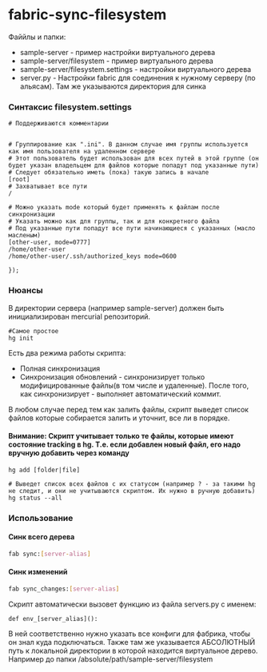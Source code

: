 # fabric-sync-filesystem

Файйлы и папки:

 * sample-server - пример настройки виртуального дерева
 * sample-server/filesystem - пример виртуального дерева
 * sample-server/filesystem.settings - настройки виртуального дерева
 * server.py - Настройки fabric для соединения к нужному серверу (по альясам). Там же указываются директория для синка


### Синтаксис filesystem.settings

```init
# Поддерживаются комментарии


# Группирование как ".ini". В данном случае имя группы используется как имя пользователя на удаленном сервере
# Этот пользователь будет использован для всех путей в этой группе (он будет указан владельцем для файлов которые попадут под указанные пути)
# Следует обязательно иметь (пока) такую запись в начале
[root] 
# Захватывает все пути
/

# Можно указать mode который будет применять к файлам после синхронизации
# Указать можно как для группы, так и для конкретного файла
# Под указанные пути попадут все пути начинающиеся с указанных (масло масленым)
[other-user, mode=0777]
/home/other-user 
/home/other-user/.ssh/authorized_keys mode=0600

});
```

### Нюансы

В директории сервера (например sample-server) должен быть инициализирован mercurial репозиторий.
```
#Самое простое
hg init
```

Есть два режима работы скрипта:
* Полная синхронизация
* Синхронизация обновлений - синхронизирует только модифицированные файлы(в том числе и удаленные). После того, как синхронизирует - выполняет автоматический коммит.

В любом случае перед тем как залить файлы, скрипт выведет список файлов которые собирается залить и уточнит, все ли в порядке.

#### Внимание: Скрипт учитывает только те файлы, которые имеют состояние tracking в hg. Т.е. если добавлен новый файл, его надо вручную добавить через команду 
```
hg add [folder|file]

# Выведет список всех файлов с их статусом (например ? - за такими hg не следит, и они не учитываются скриптом. Их нужно в ручную добавить)
hg status --all
```


### Использование

#### Синк всего дерева
```bash
fab sync:[server-alias]
```

#### Синк изменений
```bash
fab sync_changes:[server-alias]
```

Скрипт автоматически вызовет функцию из файла servers.py с именем:
```
def env_[server_alias]():
```
В ней соответственно нужно указать все конфиги для фабрика, чтобы он знал куда подключаться.
Также там же указывается АБСОЛЮТНЫЙ путь к локальной директории в которой находится виртуальное дерево.
Например до папки /absolute/path/sample-server/filesystem

